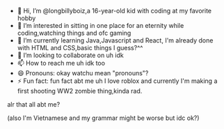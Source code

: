 - 👋 Hi, I’m @longbillyboiz,a 16-year-old kid with coding at my favorite hobby
- 👀 I’m interested in sitting in one place for an eternity while coding,watching things and ofc gaming
- 🌱 I’m currently learning Java,Javascript and React, I'm already done with HTML and CSS,basic things I guess?^^
- 💞️ I’m looking to collaborate on uh idk
- 📫 How to reach me uh idk too
- 😄 Pronouns: okay watchu mean "pronouns"?
- ⚡ Fun fact: fun fact abt me uh I love roblox and currently I'm making a first shooting WW2 zombie thing,kinda rad.
<p>alr that all abt me?<p/>
<p>(also I'm Vietnamese and my grammar might be worse but idc ok?)<p/>
<!---
longbillyboiz/longbillyboiz is a ✨ special ✨ repository because its `README.md` (this file) appears on your GitHub profile.
You can click the Preview link to take a look at your changes.
--->
